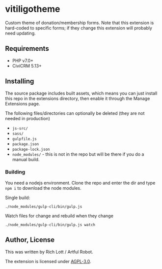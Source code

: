 # vitiligotheme

Custom theme of donation/membership forms. Note that this extension is
hard-coded to specific forms; if they change this extension will probably need
updating.

## Requirements

- PHP v7.0+
- CiviCRM 5.13+

## Installing

The source package includes built assets, which means you can just install this repo in the extensions directory, then enable it through the Manage Extensions page.

The following files/directories can optionally be deleted (they are not needed in production)

- `js-src/`
- `sass/`
- `gulpfile.js`
- `package.json`
- `package-lock.json`
- `node_modules/` - this is not in the repo but will be there if you do a manual build.

### Building

You need a nodejs environment. Clone the repo and enter the dir and type `npm i` to download the node modules.

Single build:

```
./node_modules/gulp-cli/bin/gulp.js
```

Watch files for change and rebuild when they change
```
./node_modules/gulp-cli/bin/gulp.js watch
```


## Author, License

This was written by Rich Lott / Artful Robot.

The extension is licensed under [AGPL-3.0](LICENSE.txt).

